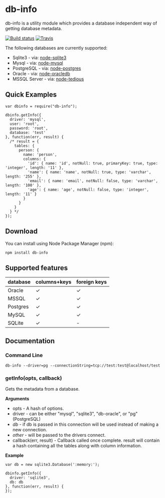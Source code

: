 # db-info

db-info is a utility module which provides a database independent way of
getting database metadata.

[![Build status](https://ci.appveyor.com/api/projects/status/122vpkwp96g0a49v?svg=true)](https://ci.appveyor.com/project/apla/node-db-info)
[![Travis](https://travis-ci.org/apla/node-db-info.svg)](https://travis-ci.org/apla/node-db-info)

The following databases are currently supported:

 * Sqlite3 - via: [node-sqlite3](https://github.com/developmentseed/node-sqlite3)
 * Mysql - via: [node-mysql](https://github.com/felixge/node-mysql)
 * PostgreSQL - via: [node-postgres](https://github.com/brianc/node-postgres)
 * Oracle - via: [node-oracledb](https://github.com/oracle/node-oracledb)
 * MSSQL Server - via: [node-tedious](https://github.com/pekim/tedious)

## Quick Examples

    var dbinfo = require("db-info");

    dbinfo.getInfo({
      driver: 'mysql',
      user: 'root',
      password: 'root',
      database: 'test'
    }, function(err, result) {
      /* result = {
        tables: {
          person: {
            name: 'person',
            columns: {
              'id': { name: 'id', notNull: true, primaryKey: true, type: 'integer', length: '11' },
              'name': { name: 'name', notNull: true, type: 'varchar', length: '255' },
              'email': { name: 'email', notNull: false, type: 'varchar', length: '100' },
              'age': { name: 'age', notNull: false, type: 'integer', length: '11' }
            }
          }
        }
      } */
    });

## Download

You can install using Node Package Manager (npm):

    npm install db-info

## Supported features

|**database**|**columns+keys**|**foreign keys**|
|------------|-------------|----------------|
|Oracle|✓|✓|
|MSSQL|✓|✓|
|Postgres|✓|✓|
|MySQL|✓|✓|
|SQLite|✓|-|

## Documentation

### Command Line

    db-info --driver=pg --connectionString=tcp://test:test@localhost/test

### getInfo(opts, callback)

Gets the metadata from a database.

__Arguments__

 * opts - A hash of options.
  * driver - can be either "mysql", "sqlite3", "db-oracle", or "pg" (PostgreSQL)
  * _db_ - if db is passed in this connection will be used instead of making a new connection.
  * _other_ - will be passed to the drivers connect.
 * callback(err, result) - Callback called once complete. result will contain a hash containing all the tables
   along with column information.

__Example__

    var db = new sqlite3.Database(':memory:');

    dbinfo.getInfo({
      driver: 'sqlite3',
      db: db
    }, function(err, result) {
    });
